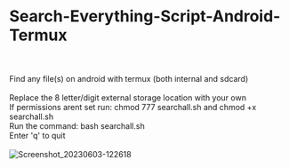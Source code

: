 # Search-Everything-Script-Android-Termux<br><br>
Find any file(s) on android with termux (both internal and sdcard)<br><br>
Replace the 8 letter/digit external storage location with your own<br>
If permissions arent set run: chmod 777 searchall.sh and chmod +x searchall.sh<br>
Run the command: bash searchall.sh<br>
Enter 'q' to quit<br><br>
![Screenshot_20230603-122618](https://github.com/lex81/Search-Everything-Script-Android-Termux/assets/68161611/5a6f44fd-3378-46eb-ae3d-26baa850e0c0)

